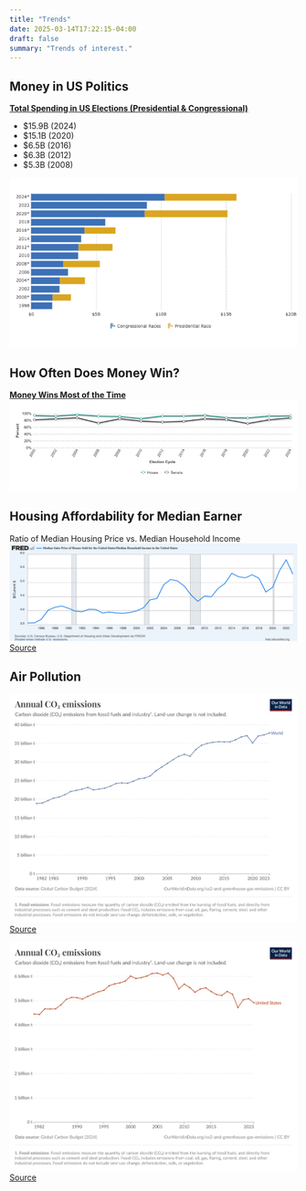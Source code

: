 ```yaml
---
title: "Trends"
date: 2025-03-14T17:22:15-04:00
draft: false
summary: "Trends of interest."
---
```

## Money in US Politics

[**Total Spending in US Elections (Presidential & Congressional)**](https://www.opensecrets.org/elections-overview/cost-of-election?cycle=2020&display=T&infl=N)
- $15.9B (2024)
- $15.1B (2020)
- $6.5B (2016)
- $6.3B (2012)
- $5.3B (2008)

![US Election Spending](./media/spending.png)

## How Often Does Money Win?

[**Money Wins Most of the Time**](https://www.opensecrets.org/elections-overview/winning-vs-spending)
![Money Win Pct](./media/money-win-pct.png)

## Housing Affordability for Median Earner
Ratio of Median Housing Price vs. Median Household Income
![Housing Costs](./media/median-housing-price.png)
[Source](https://fred.stlouisfed.org/graph/?g=1EzWQ)

## Air Pollution

![Air Pollution](./media/annual-co2-emissions-per-country.png)
[Source](https://ourworldindata.org/grapher/annual-co2-emissions-per-country?time=1982..latest&country=~OWID_WRL)

![US Air Pollution](./media/annual-co2-emissions-per-country-us.png)
[Source](https://ourworldindata.org/grapher/annual-co2-emissions-per-country?time=1982..latest&country=~USA)



